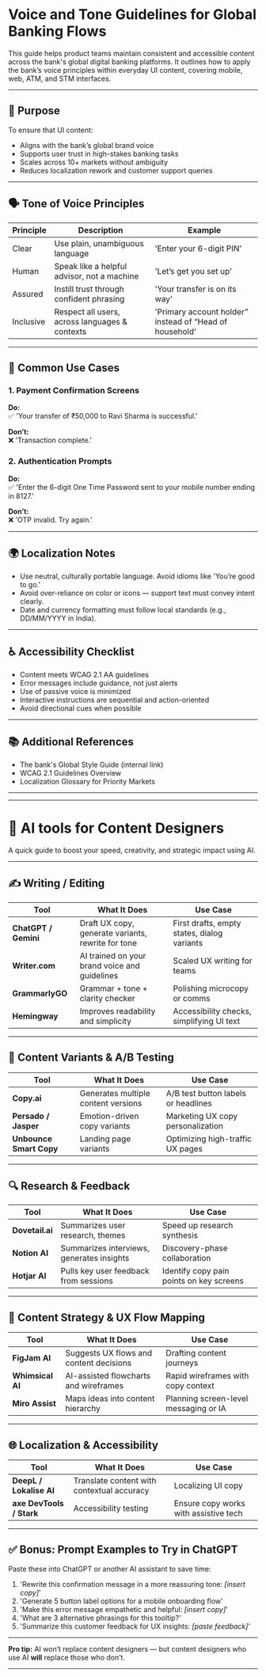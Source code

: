 
# Voice and Tone Guidelines for Global Banking Flows

This guide helps product teams maintain consistent and accessible content across the bank's global digital banking platforms. It outlines how to apply the bank’s voice principles within everyday UI content, covering mobile, web, ATM, and STM interfaces.

---

## 🎯 Purpose

To ensure that UI content:
- Aligns with the bank’s global brand voice
- Supports user trust in high-stakes banking tasks
- Scales across 10+ markets without ambiguity
- Reduces localization rework and customer support queries

---

## 🗣️ Tone of Voice Principles

| Principle     | Description                                     | Example                          |
|---------------|-------------------------------------------------|----------------------------------|
| Clear         | Use plain, unambiguous language                 | 'Enter your 6-digit PIN'         |
| Human         | Speak like a helpful advisor, not a machine     | 'Let’s get you set up'           |
| Assured       | Instill trust through confident phrasing        | 'Your transfer is on its way'    |
| Inclusive     | Respect all users, across languages & contexts  | 'Primary account holder” instead of “Head of household' |

---

## 🔁 Common Use Cases

### 1. **Payment Confirmation Screens**
**Do:**  
✅ 'Your transfer of ₹50,000 to Ravi Sharma is successful.'

**Don’t:**  
❌ 'Transaction complete.'

### 2. **Authentication Prompts**
**Do:**  
✅ 'Enter the 6-digit One Time Password sent to your mobile number ending in 8127.'

**Don’t:**  
❌ 'OTP invalid. Try again.'

---

## 🌍 Localization Notes

- Use neutral, culturally portable language. Avoid idioms like 'You’re good to go.'
- Avoid over-reliance on color or icons — support text must convey intent clearly.
- Date and currency formatting must follow local standards (e.g., DD/MM/YYYY in India).

---

## ♿ Accessibility Checklist

- Content meets WCAG 2.1 AA guidelines
- Error messages include guidance, not just alerts
- Use of passive voice is minimized
- Interactive instructions are sequential and action-oriented
- Avoid directional cues when possible

---

## 📚 Additional References

- The bank's Global Style Guide (internal link)
- WCAG 2.1 Guidelines Overview
- Localization Glossary for Priority Markets

---

---

# 🧰 AI tools for Content Designers

A quick guide to boost your speed, creativity, and strategic impact using AI.

---

## ✍️ Writing / Editing

| Tool             | What It Does                              | Use Case                                   |
|------------------|--------------------------------------------|---------------------------------------------|
| **ChatGPT / Gemini** | Draft UX copy, generate variants, rewrite for tone | First drafts, empty states, dialog variants |
| **Writer.com**       | AI trained on your brand voice and guidelines      | Scaled UX writing for teams                 |
| **GrammarlyGO**      | Grammar + tone + clarity checker                  | Polishing microcopy or comms                |
| **Hemingway**        | Improves readability and simplicity               | Accessibility checks, simplifying UI text   |

---

## 🔄 Content Variants & A/B Testing

| Tool             | What It Does                                | Use Case                             |
|------------------|----------------------------------------------|---------------------------------------|
| **Copy.ai**         | Generates multiple content versions             | A/B test button labels or headlines   |
| **Persado / Jasper**| Emotion-driven copy variants                   | Marketing UX copy personalization     |
| **Unbounce Smart Copy** | Landing page variants                     | Optimizing high-traffic UX pages      |

---

## 🔍 Research & Feedback

| Tool            | What It Does                              | Use Case                                |
|------------------|--------------------------------------------|------------------------------------------|
| **Dovetail.ai**    | Summarizes user research, themes              | Speed up research synthesis              |
| **Notion AI**      | Summarizes interviews, generates insights     | Discovery-phase collaboration            |
| **Hotjar AI**      | Pulls key user feedback from sessions         | Identify copy pain points on key screens |

---

## 🧭 Content Strategy & UX Flow Mapping

| Tool             | What It Does                             | Use Case                             |
|------------------|-------------------------------------------|---------------------------------------|
| **FigJam AI**       | Suggests UX flows and content decisions   | Drafting content journeys             |
| **Whimsical AI**    | AI-assisted flowcharts and wireframes     | Rapid wireframes with copy context    |
| **Miro Assist**     | Maps ideas into content hierarchy         | Planning screen-level messaging or IA |

---

## 🌐 Localization & Accessibility

| Tool               | What It Does                            | Use Case                                |
|--------------------|------------------------------------------|------------------------------------------|
| **DeepL / Lokalise AI** | Translate content with contextual accuracy | Localizing UI copy                        |
| **axe DevTools / Stark** | Accessibility testing                    | Ensure copy works with assistive tech     |

---

## ✅ Bonus: Prompt Examples to Try in ChatGPT

Paste these into ChatGPT or another AI assistant to save time:

1. 'Rewrite this confirmation message in a more reassuring tone: *[insert copy]*'
2. 'Generate 5 button label options for a mobile onboarding flow'
3. 'Make this error message empathetic and helpful: *[insert copy]*'
4. 'What are 3 alternative phrasings for this tooltip?'
5. 'Summarize this customer feedback for UX insights: *[paste feedback]*'

---

**Pro tip:** AI won’t replace content designers — but content designers who use AI **will** replace those who don’t.

---
